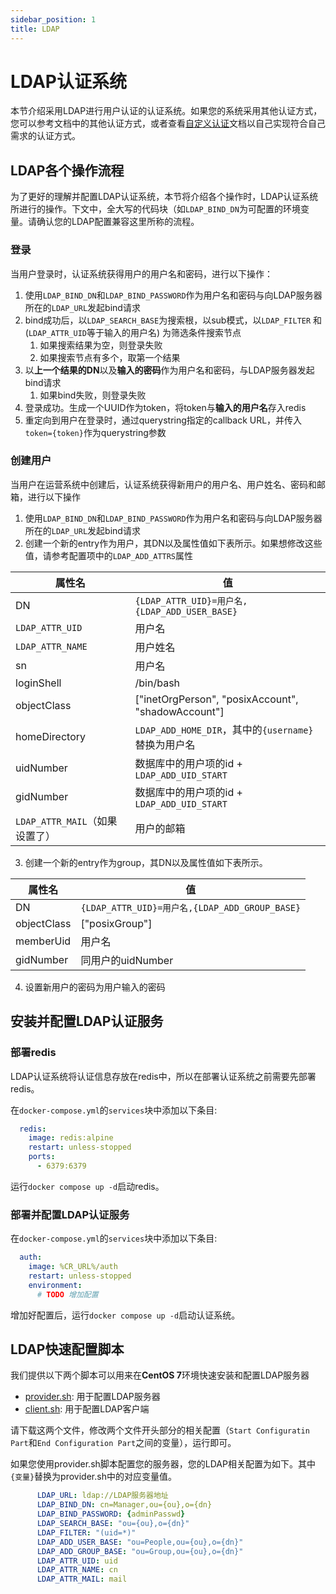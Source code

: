 ```yaml
---
sidebar_position: 1
title: LDAP 
---
```


# LDAP认证系统

本节介绍采用LDAP进行用户认证的认证系统。如果您的系统采用其他认证方式，您可以参考文档中的其他认证方式，或者查看[自定义认证](./custom.md)文档以自己实现符合自己需求的认证方式。

## LDAP各个操作流程

为了更好的理解并配置LDAP认证系统，本节将介绍各个操作时，LDAP认证系统所进行的操作。下文中，全大写的代码块（如`LDAP_BIND_DN`为可配置的环境变量。请确认您的LDAP配置兼容这里所称的流程。

### 登录

当用户登录时，认证系统获得用户的用户名和密码，进行以下操作：

1. 使用`LDAP_BIND_DN`和`LDAP_BIND_PASSWORD`作为用户名和密码与向LDAP服务器所在的`LDAP_URL`发起bind请求
2. bind成功后，以`LDAP_SEARCH_BASE`为搜索根，以sub模式，以`LDAP_FILTER` 和 (`LDAP_ATTR_UID`等于输入的用户名) 为筛选条件搜索节点
   1. 如果搜索结果为空，则登录失败
   2. 如果搜索节点有多个，取第一个结果
3. 以**上一个结果的DN**以及**输入的密码**作为用户名和密码，与LDAP服务器发起bind请求
   1. 如果bind失败，则登录失败
4. 登录成功。生成一个UUID作为token，将token与**输入的用户名**存入redis
5. 重定向到用户在登录时，通过querystring指定的callback URL，并传入`token={token}`作为querystring参数

### 创建用户

当用户在运营系统中创建后，认证系统获得新用户的用户名、用户姓名、密码和邮箱，进行以下操作

1. 使用`LDAP_BIND_DN`和`LDAP_BIND_PASSWORD`作为用户名和密码与向LDAP服务器所在的`LDAP_URL`发起bind请求
2. 创建一个新的entry作为用户，其DN以及属性值如下表所示。如果想修改这些值，请参考配置项中的`LDAP_ADD_ATTRS`属性

| 属性名                         | 值                                                  |
| ------------------------------ | --------------------------------------------------- |
| DN                             | `{LDAP_ATTR_UID}=用户名,{LDAP_ADD_USER_BASE}`  |
| `LDAP_ATTR_UID`                | 用户名                                              |
| `LDAP_ATTR_NAME`               | 用户姓名                                            |
| sn                             | 用户名                                              |
| loginShell                     | /bin/bash                                           |
| objectClass                    | ["inetOrgPerson", "posixAccount", "shadowAccount"]  |
| homeDirectory                  | `LDAP_ADD_HOME_DIR`，其中的`{username}`替换为用户名 |
| uidNumber                      | 数据库中的用户项的id + `LDAP_ADD_UID_START`         |
| gidNumber                      | 数据库中的用户项的id + `LDAP_ADD_UID_START`         |
| `LDAP_ATTR_MAIL`（如果设置了） | 用户的邮箱                                          |

3. 创建一个新的entry作为group，其DN以及属性值如下表所示。

| 属性名      | 值                                                |
| ----------- | ------------------------------------------------- |
| DN          | `{LDAP_ATTR_UID}=用户名,{LDAP_ADD_GROUP_BASE}` |
| objectClass | ["posixGroup"]                                    |
| memberUid   | 用户名                                            |
| gidNumber   | 同用户的uidNumber                                 |

4. 设置新用户的密码为用户输入的密码




## 安装并配置LDAP认证服务

### 部署redis

LDAP认证系统将认证信息存放在redis中，所以在部署认证系统之前需要先部署redis。

在`docker-compose.yml`的`services`块中添加以下条目:

```yaml title=docker-compose.yml
  redis:
    image: redis:alpine
    restart: unless-stopped
    ports:
      - 6379:6379
```

运行`docker compose up -d`启动redis。

### 部署并配置LDAP认证服务

在`docker-compose.yml`的`services`块中添加以下条目:

```yaml title=docker-compose.yml
  auth:
    image: %CR_URL%/auth
    restart: unless-stopped
    environment:
      # TODO 增加配置
```

增加好配置后，运行`docker compose up -d`启动认证系统。

## LDAP快速配置脚本

我们提供以下两个脚本可以用来在**CentOS 7**环境快速安装和配置LDAP服务器

- [provider.sh](%REPO_FILE_URL%/scripts/ldap/provider.sh): 用于配置LDAP服务器
- [client.sh](%REPO_FILE_URL%/scripts/ldap/client.sh): 用于配置LDAP客户端

请下载这两个文件，修改两个文件开头部分的相关配置（`Start Configuratin Part`和`End Configuration Part`之间的变量），运行即可。

如果您使用provider.sh脚本配置您的服务器，您的LDAP相关配置为如下。其中`{变量}`替换为provider.sh中的对应变量值。

```yaml
      LDAP_URL: ldap://LDAP服务器地址
      LDAP_BIND_DN: cn=Manager,ou={ou},o={dn}
      LDAP_BIND_PASSWORD: {adminPasswd}
      LDAP_SEARCH_BASE: "ou={ou},o={dn}"
      LDAP_FILTER: "(uid=*)"
      LDAP_ADD_USER_BASE: "ou=People,ou={ou},o={dn}"
      LDAP_ADD_GROUP_BASE: "ou=Group,ou={ou},o={dn}"
      LDAP_ATTR_UID: uid
      LDAP_ATTR_NAME: cn
      LDAP_ATTR_MAIL: mail
```